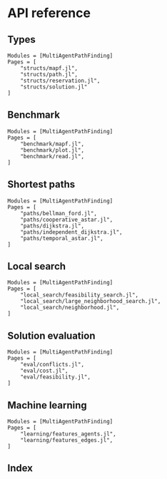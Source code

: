 # API reference

## Types

```@autodocs
Modules = [MultiAgentPathFinding]
Pages = [
    "structs/mapf.jl",
    "structs/path.jl",
    "structs/reservation.jl",
    "structs/solution.jl"
]
```

## Benchmark

```@autodocs
Modules = [MultiAgentPathFinding]
Pages = [
    "benchmark/mapf.jl",
    "benchmark/plot.jl",
    "benchmark/read.jl",
]
```

## Shortest paths

```@autodocs
Modules = [MultiAgentPathFinding]
Pages = [
    "paths/bellman_ford.jl",
    "paths/cooperative_astar.jl",
    "paths/dijkstra.jl",
    "paths/independent_dijkstra.jl",
    "paths/temporal_astar.jl",
]
```

## Local search

```@autodocs
Modules = [MultiAgentPathFinding]
Pages = [
    "local_search/feasibility_search.jl",
    "local_search/large_neighborhood_search.jl",
    "local_search/neighborhood.jl",
]
```

## Solution evaluation

```@autodocs
Modules = [MultiAgentPathFinding]
Pages = [
    "eval/conflicts.jl",
    "eval/cost.jl",
    "eval/feasibility.jl",
]
```

## Machine learning

```@autodocs
Modules = [MultiAgentPathFinding]
Pages = [
    "learning/features_agents.jl",
    "learning/features_edges.jl",
]
```

## Index

```@index
```
